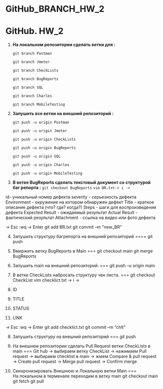 # GitHub_BRANCH_HW_2
#  GitHub. HW_2
1.  **На локальном репозитории сделать ветки для :**

     `git branch Postman`
  
      `git branch Jmeter`
  
      `git branch CheckLists`
  
      `git branch BugReports`
  
      `git branch SQL`
  
      `git branch Charles`
  
      `git branch MobileTesting`
  

2.  **Запушить все ветки на внешний репозиторий :**

     
     `git push -u origin Postman`
     
     `git push -u origin Jmeter`
     
     `git push -u origin CheckLists`
     
     `git push –u origin BugReports`		 
     
     `git push -u origin SQL`
     
     `git push -u origin Charles`
     
     `git push -u origin MobileTesting`

3. **В ветке BugReports сделать текстовый документ со структурой баг репорта :**
     `git checkout BugReports`
     `vim BR.txt-> i -> `

id- уникальный номер дефекта 
severity - серьезность дефекта
Environment - окружение на котором обнаружен дефект
Title - краткое описание дефекта (что? где? когда?)
Steps - шаги для воспроизведения дефекта
Expected Result - ожидаемый результат
Actual Result - фактический результат
Attachment - ссылка на видео или фото дефекта 

-> Esc :wq -> Enter
 git add BR.txt
 git commit –m "new_BR"

4. Запушить структуру багрепорта на внешний репозиторий ==== git push

5. Вмержить ветку BugReports в Main ===
 git checkout main
 git merge BugReports

6. Запушить main на внешний репозиторий. === git push –u origin main

7. В ветке CheckLists набросать структуру чек листа. ===
  git checkout CheckList 
 vim checklict.txt -> i ->
 1. ID
 2. TITLE
 3. STATUS
 4. LINK

-> Esc :wq -> Enter
 git add checklict.txt
 git commit –m “chlt”

8. Запушить структуру на внешний репозиторий === git push

9. На внешнем репозитории сделать Pull Request ветки CheckLists в main === 
 Git hub -> выбираем ветку CheckList -> нажимаем Pull request ->      выбираем checklist в main ->  жмем Compare & pull request
-> Create pull request -> Merge pull request -> Confirm merge

10. Синхронизировать Внешнюю и Локальную ветки Main  ===  
    На локальном в терменале переходим в ветку main
  git checkout main
  git fetch
  git pull
